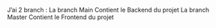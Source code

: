 J’ai 2 branch :
La branch Main Contient le Backend du projet 
La branch Master Contient le Frontend du projet
